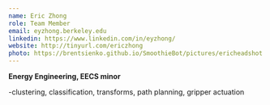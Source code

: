 ```yaml
---
name: Eric Zhong
role: Team Member
email: eyzhong.berkeley.edu
linkedin: https://www.linkedin.com/in/eyzhong/
website: http://tinyurl.com/ericzhong
photo: https://brentsienko.github.io/SmoothieBot/pictures/ericheadshot.jpg
---
```


**Energy Engineering, EECS minor**

-clustering, classification, transforms, path planning, gripper actuation
